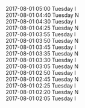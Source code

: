 2017-08-01 05:00 Tuesday  I  
2017-08-01 04:40 Tuesday  N  
2017-08-01 04:30 Tuesday  I  
2017-08-01 04:25 Tuesday  N  
2017-08-01 03:55 Tuesday  I  
2017-08-01 03:50 Tuesday  N  
2017-08-01 03:45 Tuesday  I  
2017-08-01 03:35 Tuesday  N  
2017-08-01 03:30 Tuesday  I  
2017-08-01 03:05 Tuesday  N  
2017-08-01 02:50 Tuesday  I  
2017-08-01 02:45 Tuesday  N  
2017-08-01 02:25 Tuesday  I  
2017-08-01 02:20 Tuesday  N  
2017-08-01 02:05 Tuesday  I  
